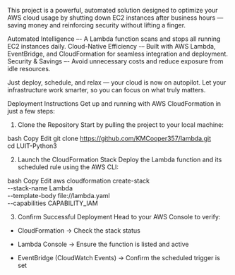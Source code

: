 This project is a powerful, automated solution designed to optimize your AWS cloud usage by shutting down EC2 instances after business hours — saving money and reinforcing security without lifting a finger.

Automated Intelligence –- A Lambda function scans and stops all running EC2 instances daily.
Cloud-Native Efficiency -– Built with AWS Lambda, EventBridge, and CloudFormation for seamless integration and deployment.
Security & Savings –- Avoid unnecessary costs and reduce exposure from idle resources.

Just deploy, schedule, and relax — your cloud is now on autopilot.
Let your infrastructure work smarter, so you can focus on what truly matters.



Deployment Instructions
Get up and running with AWS CloudFormation in just a few steps:

1. Clone the Repository
Start by pulling the project to your local machine:

bash
Copy
Edit
git clone https://github.com/KMCooper357/lambda.git  
cd LUIT-Python3

2. Launch the CloudFormation Stack
Deploy the Lambda function and its scheduled rule using the AWS CLI:

bash
Copy
Edit
aws cloudformation create-stack \
  --stack-name Lambda \
  --template-body file://lambda.yaml \
  --capabilities CAPABILITY_IAM

3. Confirm Successful Deployment
Head to your AWS Console to verify:

- CloudFormation → Check the stack status

- Lambda Console → Ensure the function is listed and active

- EventBridge (CloudWatch Events) → Confirm the scheduled trigger is set
